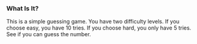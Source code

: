 ### What Is It?
This is a simple guessing game. You have two difficulty levels. If you choose easy, you have 10 tries. If you choose hard, you only have 5 tries. See if you can guess the number.